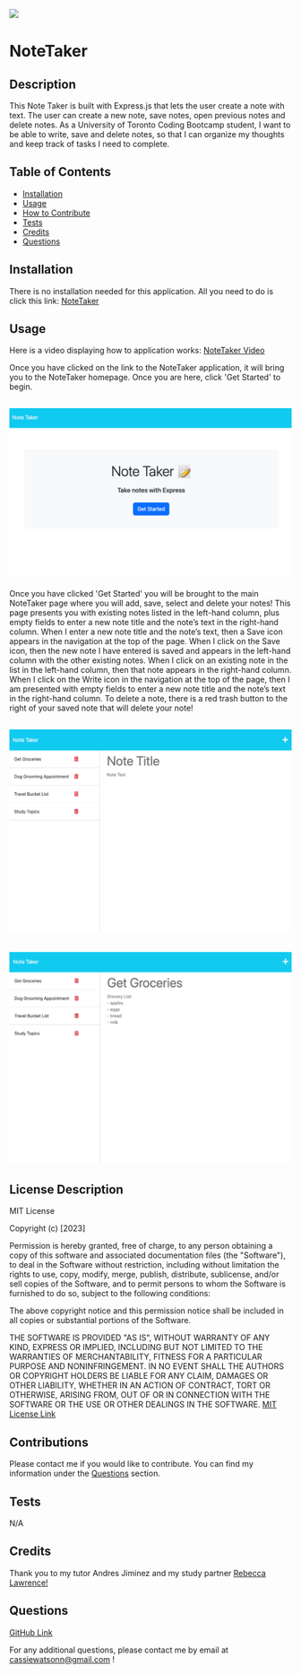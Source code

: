 ![](https://img.shields.io/badge/license-MIT-blue)
  
# NoteTaker

## Description

This Note Taker is built with Express.js that lets the user create a note with text. The user can create a new note, save notes, open previous notes and delete notes. As a University of Toronto Coding Bootcamp student, I want to be able to write, save and delete notes, so that I can organize my thoughts and keep track of tasks I need to complete. 

## Table of Contents 

- [Installation](#installation)
- [Usage](#usage)
- [How to Contribute](#contributions)
- [Tests](#tests)
- [Credits](#credits)
- [Questions](#questions)

## Installation 

There is no installation needed for this application. All you need to do is click this link: [NoteTaker](https://c-watson-notetaker.herokuapp.com/)

## Usage 

Here is a video displaying how to application works: [NoteTaker Video](https://drive.google.com/file/d/12RthaMw-Kfap1A5HNqQNpQHamkGZWk1_/view)

Once you have clicked on the link to the NoteTaker application, it will bring you to the NoteTaker homepage. Once you are here, click 'Get Started' to begin. 
## ![NoteTaker](./images/home.png)
Once you have clicked 'Get Started' you will be brought to the main NoteTaker page where you will add, save, select and delete your notes! This page presents you with existing notes listed in the left-hand column, plus empty fields to enter a new note title and the note’s text in the right-hand column. When I enter a new note title and the note’s text, then a Save icon appears in the navigation at the top of the page. When I click on the Save icon, then the new note I have entered is saved and appears in the left-hand column with the other existing notes. When I click on an existing note in the list in the left-hand column, then that note appears in the right-hand column. When I click on the Write icon in the navigation at the top of the page, then I am presented with empty fields to enter a new note title and the note’s text in the right-hand column. To delete a note, there is a red trash button to the right of your saved note that will delete your note! 
## ![NoteTaker](./images/main.png)
## ![NoteTaker](./images/main2.png)


## License Description


MIT License

Copyright (c) [2023]
    
Permission is hereby granted, free of charge, to any person obtaining a copy
of this software and associated documentation files (the "Software"), to deal
in the Software without restriction, including without limitation the rights
to use, copy, modify, merge, publish, distribute, sublicense, and/or sell
copies of the Software, and to permit persons to whom the Software is
furnished to do so, subject to the following conditions:
    
The above copyright notice and this permission notice shall be included in all
copies or substantial portions of the Software.
    
THE SOFTWARE IS PROVIDED "AS IS", WITHOUT WARRANTY OF ANY KIND, EXPRESS OR
IMPLIED, INCLUDING BUT NOT LIMITED TO THE WARRANTIES OF MERCHANTABILITY,
FITNESS FOR A PARTICULAR PURPOSE AND NONINFRINGEMENT. IN NO EVENT SHALL THE
AUTHORS OR COPYRIGHT HOLDERS BE LIABLE FOR ANY CLAIM, DAMAGES OR OTHER
LIABILITY, WHETHER IN AN ACTION OF CONTRACT, TORT OR OTHERWISE, ARISING FROM,
OUT OF OR IN CONNECTION WITH THE SOFTWARE OR THE USE OR OTHER DEALINGS IN THE
SOFTWARE.
[MIT License Link](https://choosealicense.com/licenses/mit)

## Contributions

Please contact me if you would like to contribute. You can find my information under the [Questions](#questions) section. 

## Tests 

N/A

## Credits 

Thank you to my tutor Andres Jiminez and my study partner [Rebecca Lawrence!](https://github.com/rkml14)

## Questions 

[GitHub Link](https://github.com/cassiewatsonn)

For any additional questions, please contact me by email at cassiewatsonn@gmail.com !